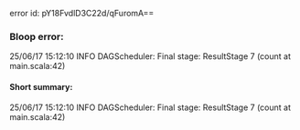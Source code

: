 error id: pY18FvdlD3C22d/qFuromA==
### Bloop error:

25/06/17 15:12:10 INFO DAGScheduler: Final stage: ResultStage 7 (count at main.scala:42)
#### Short summary: 

25/06/17 15:12:10 INFO DAGScheduler: Final stage: ResultStage 7 (count at main.scala:42)
